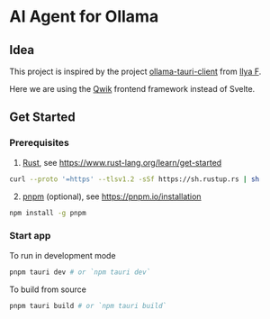 # AI Agent for Ollama

## Idea

This project is inspired by the project [ollama-tauri-client](https://github.com/elijahmg/ollama-tauri-client) from [Ilya F](https://github.com/elijahmg).

Here we are using the [Qwik](https://qwik.dev/) frontend framework instead of Svelte.

## Get Started

### Prerequisites

1. [Rust](https://www.rust-lang.org/), see https://www.rust-lang.org/learn/get-started

```sh
curl --proto '=https' --tlsv1.2 -sSf https://sh.rustup.rs | sh
```

2. [pnpm](https://pnpm.io/installation) (optional), see https://pnpm.io/installation

```sh
npm install -g pnpm
```

### Start app

To run in development mode

```sh
pnpm tauri dev # or `npm tauri dev`
```

To build from source

```sh
pnpm tauri build # or `npm tauri build`
```
